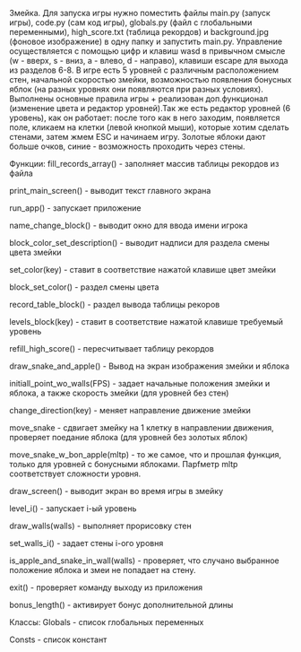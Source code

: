 Змейка. Для запуска игры нужно поместить файлы main.py (запуск игры), code.py (сам код игры), globals.py (файл с глобальными переменными), high_score.txt (таблица рекордов) и background.jpg (фоновое изображение) в одну папку и запустить main.py. Управление осуществляется с помощью цифр и клавиш wasd в привычном смысле (w - вверх, s - вниз, a - влево, d - направо), клавиши escape для выхода из разделов 6-8. В игре есть 5 уровней с различным расположением стен, начальной скоростью змейки, возможностью появления бонусных яблок (на разных уровнях они появляются при разных условиях). Выполнены основные правила игры + реализован доп.функционал (изменение цвета и редактор уровней).Так же есть редактор уровней (6 уровень), как он работает: после того как в него заходим, появляется поле, кликаем на клетки (левой кнопкой мыши), которые хотим сделать стенами, затем жмем ESC и начинаем игру. Золотые яблоки дают больше очков, синие - возможность проходить через стены. 

Функции: fill_records_array() - заполняет массив таблицы рекордов из файла

print_main_screen() - выводит текст главного экрана

run_app() - запускает приложение

name_change_block() - выводит окно для ввода имени игрока

block_color_set_description() - выводит надписи для раздела смены цвета змейки

set_color(key) - ставит в соответствие нажатой клавише цвет змейки

block_set_color() - раздел смены цвета

record_table_block() - раздел вывода таблицы рекоров

levels_block(key) - ставит в соответствие нажатой клавише требуемый уровень

refill_high_score() - пересчитывает таблицу рекордов

draw_snake_and_apple() - Вывод на экран изображения змейки и яблока

initiall_point_wo_walls(FPS) - задает начальные положения змейки и яблока, а также скорость змейки (для уровней без стен)

change_direction(key) - меняет направление движение змейки

move_snake - сдвигает змейку на 1 клетку в направлении движения, проверяет поедание яблока (для уровней без золотых яблок)

move_snake_w_bon_apple(mltp) - то же самое, что и прошлая функция, только для уровней с бонусными яблоками. Парfметр mltp соответствует сложности уровня.

draw_screen() - выводит экран во время игры в змейку

level_i() - запускает i-ый уровень

draw_walls(walls) - выполняет прорисовку стен

set_walls_i() - задает стены i-ого уровня

is_apple_and_snake_in_wall(walls) - проверяет, что случано выбранное положение яблока и змеи не попадает на стену.

exit() - проверяет команду выходу из приложения

bonus_length() - активирует бонус дополнительной длины

Классы: Globals - список глобальных переменных

Consts - список констант
